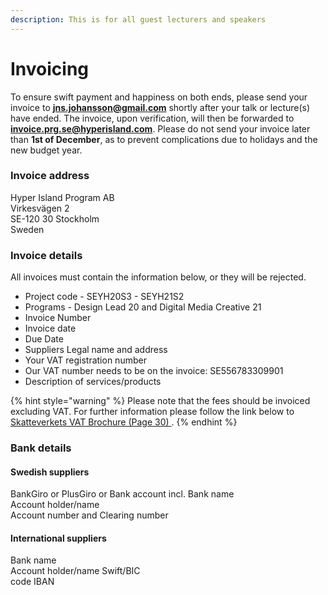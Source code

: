 ```yaml
---
description: This is for all guest lecturers and speakers
---
```


# Invoicing

To ensure swift payment and happiness on both ends, please send your invoice to **jns.johansson@gmail.com** shortly after your talk or lecture\(s\) have ended. The invoice, upon verification, will then be forwarded to **invoice.prg.se@hyperisland.com**. Please do not send your invoice later than **1st of December**, as to prevent complications due to holidays and the new budget year.

### Invoice address

Hyper Island Program AB  
Virkesvägen 2  
SE-120 30 Stockholm  
Sweden

### Invoice details

All invoices must contain the information below, or they will be rejected.

* Project code - SEYH20S3 - SEYH21S2
* Programs - Design Lead 20 and Digital Media Creative 21
* Invoice Number
* Invoice date
* Due Date
* Suppliers Legal name and address
* Your VAT registration number
* Our VAT number needs to be on the invoice: SE556783309901
* Description of services/products

{% hint style="warning" %}
Please note that the fees should be invoiced excluding VAT. For further information please follow the link below to [Skatteverkets VAT Brochure \(Page 30\) ](https://www.skatteverket.se/download/18.7be5268414bea0646946f3e/1428566850).
{% endhint %}

### Bank details

#### Swedish suppliers

BankGiro or PlusGiro or Bank account incl. Bank name   
Account holder/name   
Account number and Clearing number

#### International suppliers 

Bank name  
Account holder/name Swift/BIC  
code IBAN

